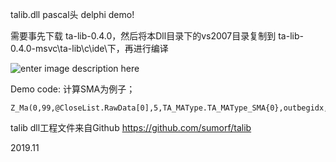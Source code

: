 talib.dll  pascal头   delphi demo!


需要事先下载  ta-lib-0.4.0，然后将本Dll目录下的vs2007目录复制到 ta-lib-0.4.0-msvc\ta-lib\c\ide\下，再进行编译



![enter image description here](https://github.com/UserWenxin/talib4Pascal/blob/master/images/Demo.jpg?raw=true)


Demo code:  计算SMA为例子； 

    Z_Ma(0,99,@CloseList.RawData[0],5,TA_MAType.TA_MAType_SMA{0},outbegidx,outnbelement,@MaList.RawData[0]);


talib dll工程文件来自Github  https://github.com/sumorf/talib 


2019.11

